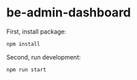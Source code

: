 # be-admin-dashboard

First, install package:

```bash
npm install
```

Second, run development:

```bash
npm run start
```